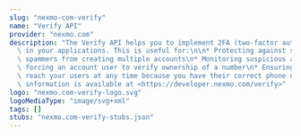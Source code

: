 ```yaml
---
slug: "nexmo-com-verify"
name: "Verify API"
provider: "nexmo.com"
description: "The Verify API helps you to implement 2FA (two-factor authentication)\
  \ in your applications. This is useful for:\n\n* Protecting against spam, by preventing\
  \ spammers from creating multiple accounts\n* Monitoring suspicious activity, by\
  \ forcing an account user to verify ownership of a number\n* Ensuring that you can\
  \ reach your users at any time because you have their correct phone number\nMore\
  \ information is available at <https://developer.nexmo.com/verify>"
logo: "nexmo.com-verify-logo.svg"
logoMediaType: "image/svg+xml"
tags: []
stubs: "nexmo.com-verify-stubs.json"
---
```

